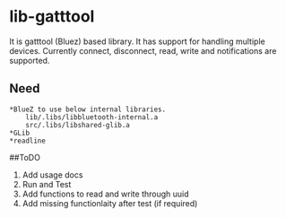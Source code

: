 # lib-gatttool

It is gatttool (Bluez) based library. It has support for handling multiple devices. Currently connect, disconnect, read, 
write and notifications are supported.

## Need
    *BlueZ to use below internal libraries.
        lib/.libs/libbluetooth-internal.a
        src/.libs/libshared-glib.a
    *GLib
    *readline
    
##ToDO
1. Add usage docs
2. Run and Test
3. Add functions to read and write through uuid
4. Add missing functionlaity after test (if required)
